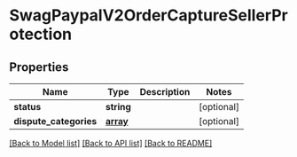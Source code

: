 # SwagPaypalV2OrderCaptureSellerProtection

## Properties
Name | Type | Description | Notes
------------ | ------------- | ------------- | -------------
**status** | **string** |  | [optional] 
**dispute_categories** | [**array**](array.md) |  | [optional] 

[[Back to Model list]](../../README.md#documentation-for-models) [[Back to API list]](../../README.md#documentation-for-api-endpoints) [[Back to README]](../../README.md)

